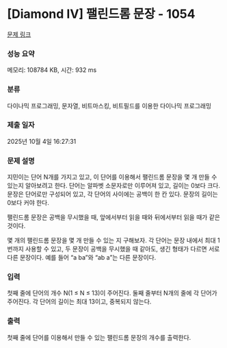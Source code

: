# [Diamond IV] 팰린드롬 문장 - 1054 

[문제 링크](https://www.acmicpc.net/problem/1054) 

### 성능 요약

메모리: 108784 KB, 시간: 932 ms

### 분류

다이나믹 프로그래밍, 문자열, 비트마스킹, 비트필드를 이용한 다이나믹 프로그래밍

### 제출 일자

2025년 10월 4일 16:27:31

### 문제 설명

<p>지민이는 단어 N개를 가지고 있고, 이 단어를 이용해서 팰린드롬 문장을 몇 개 만들 수 있는지 알아보려고 한다. 단어는 알파벳 소문자로만 이루어져 있고, 길이는 0보다 크다. 문장은 단어로만 구성되어 있고, 각 단어의 사이에는 공백이 한 칸 있다. 문장의 길이는 0보다 커야 한다.</p>

<p>팰린드롬 문장은 공백을 무시했을 때, 앞에서부터 읽을 때와 뒤에서부터 읽을 때가 같은 것이다.</p>

<p>몇 개의 팰린드롬 문장을 몇 개 만들 수 있는 지 구해보자. 각 단어는 문장 내에서 최대 1번까지 사용할 수 있고, 두 문장이 공백을 무시했을 때 같아도, 생긴 형태가 다르면 서로 다른 문장이다. 예를 들어 “a ba”와 “ab a”는 다른 문장이다.</p>

### 입력 

 <p>첫째 줄에 단어의 개수 N(1 ≤ N ≤ 13)이 주어진다. 둘째 줄부터 N개의 줄에 각 단어가 주어진다. 각 단어의 길이는 최대 13이고, 중복되지 않는다.</p>

### 출력 

 <p>첫째 줄에 단어를 이용해서 만들 수 있는 팰린드롬 문장의 개수를 출력한다.</p>

